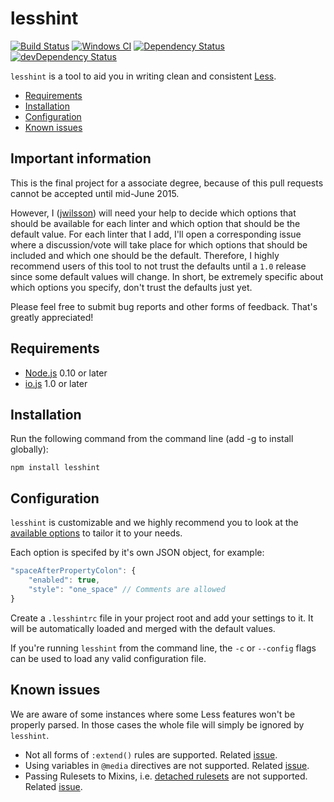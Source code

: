 # lesshint

[![Build Status](https://travis-ci.org/jwilsson/lesshint.svg?branch=master)](https://travis-ci.org/jwilsson/lesshint)
[![Windows CI](https://ci.appveyor.com/api/projects/status/github/jwilsson/lesshint?svg=true)](https://ci.appveyor.com/project/jwilsson/lesshint/branch/master)
[![Dependency Status](https://david-dm.org/jwilsson/lesshint.svg?theme=shields.io&style=flat)](https://david-dm.org/jwilsson/lesshint)
[![devDependency Status](https://david-dm.org/jwilsson/lesshint/dev-status.svg?theme=shields.io&style=flat)](https://david-dm.org/jwilsson/lesshint#info=devDependencies)

`lesshint` is a tool to aid you in writing clean and consistent [Less](http://lesscss.org/).

* [Requirements](#requirements)
* [Installation](#installation)
* [Configuration](#configuration)
* [Known issues](#known-issues)

## Important information
This is the final project for a associate degree, because of this pull requests cannot be accepted until mid-June 2015.

However, I ([jwilsson](https://github.com/jwilsson)) will need your help to decide which options that should be available for each linter
and which option that should be the default value. For each linter that I add, I'll open a corresponding issue where a discussion/vote will 
take place for which options that should be included and which one should be the default. Therefore, I highly recommend users of this tool
to not trust the defaults until a `1.0` release since some default values will change. In short, be extremely specific about which options
you specify, don't trust the defaults just yet.

Please feel free to submit bug reports and other forms of feedback. That's greatly appreciated!

## Requirements
* [Node.js](https://nodejs.org/) 0.10 or later
* [io.js](https://iojs.org/) 1.0 or later

## Installation
Run the following command from the command line (add -g to install globally):

```
npm install lesshint
```

## Configuration
`lesshint` is customizable and we highly recommend you to look at the [available options](lib/linters/README.md) to tailor it to your needs.

Each option is specifed by it's own JSON object, for example:

```js
"spaceAfterPropertyColon": {
    "enabled": true,
    "style": "one_space" // Comments are allowed
}
```

Create a `.lesshintrc` file in your project root and add your settings to it. It will be automatically loaded and merged with the default values.

If you're running `lesshint` from the command line, the `-c` or `--config` flags can be used to load any valid configuration file.

## Known issues
We are aware of some instances where some Less features won't be properly parsed. In those cases the whole file will simply be ignored by `lesshint`.

* Not all forms of `:extend()` rules are supported. Related [issue](https://github.com/tonyganch/gonzales-pe/issues/15).
* Using variables in `@media` directives are not supported. Related [issue](https://github.com/tonyganch/gonzales-pe/issues/17).
* Passing Rulesets to Mixins, i.e. [detached rulesets](http://lesscss.org/features/#detached-rulesets-feature) are not supported. Related [issue](https://github.com/tonyganch/gonzales-pe/issues/22).
